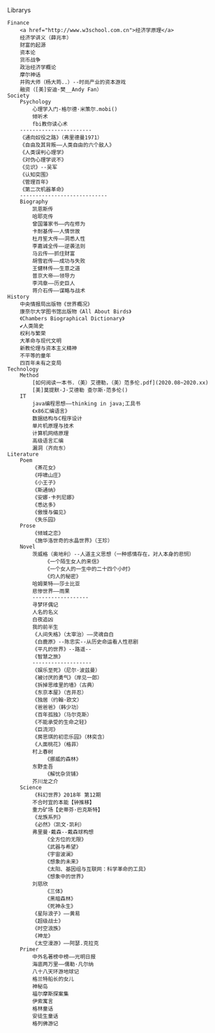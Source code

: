 Librarys

	Finance
		<a href="http://www.w3school.com.cn">经济学原理</a>
		经济学讲义（薛兆丰）
		财富的起源
		资本论
		货币战争
		政治经济学概论
		摩尔神话
		并购大师（杨大筠..）--时尚产业的资本游戏
		融资（[美]安迪·樊__Andy Fan）
	Society
		Psychology
			心理学入门-格尔德·米策尔.mobi()
			倾听术
			fbi教你读心术
		-----------------------
		《通向奴役之路》（弗里德曼1971）
		《自由及其背叛——人类自由的六个敌人》
		《人类误判心理学》
		《对伪心理学说不》
		《见识》--吴军
		《认知突围》
		《管理百年》
		《第二次机器革命》
		----------------------------
		Biography
			凯恩斯传
			哈耶克传
			曾国藩家书——内在修为
			卡耐基传——人情世故
			杜月笙大传——洞悉人性
			李嘉诚全传——逆袭法则
			马云传——抓住财富
			胡雪岩传——成功与失败
			王健林传——生意之道
			普京大帝——领导力
			李鸿章——历史巨人
			蒋介石传——谋略与战术
	History
		中央情报局出版物《世界概况》
		康奈尔大学图书馆出版物《All About Birds》
		《Chambers Biographical Dictionary》
		✔人类简史
		权利与繁荣
		大革命与现代文明
		新教伦理与资本主义精神
		不平等的童年
		四百年未有之变局
	Technology
		Method
			[如何阅读一本书.（美）艾德勒，（美）范多伦.pdf](2020.08~2020.xx)
			[美]莫提默·J·艾德勒 查尔斯·范多伦()
		IT
			java编程思想——thinking in java;工具书
			《x86汇编语言》
			数据结构与C程序设计
			单片机原理与技术
			计算机网络原理
			高级语言汇编
			漏洞（齐向东）
	Literature
		Poem
			《茶花女》
			《呼啸山庄》
			《小王子》
			《斯通纳》
			《安娜·卡列尼娜》
			《悉达多》
			《傲慢与偏见》
			《失乐园》		
		Prose	
			《倾城之恋》
			《施华洛世奇的水晶世界》（王珍）
		Novel	
			茨威格（奥地利）--人道主义思想（一种感情存在，对人本身的悲悯）
				《一个陌生女人的来信》
				《一个女人的一生中的二十四个小时》
				《灼人的秘密》
			哈姆莱特——莎士比亚
			悲惨世界——雨果
			------------------
			寻梦环偶记
			人名的名义
			白夜追凶
			我的前半生
			《人间失格》（太宰治）——灵魂自白
			《白鹿原》--陈忠实--从历史命运看人性悲剧
			《平凡的世界》--路遥--
			《智慧之旅》
			-------------------
			《娱乐至死》（尼尔·波兹曼）
			《被讨厌的勇气》（岸见一郎）
			《拆掉思维里的墙》（古典）
			《东京本屋》（吉井忍）
			《独居（约翰·欧文）
			《爸爸爸》（韩少功）
			《百年孤独》（马尔克斯）
			《不能承受的生命之轻》
			《巨流河》
			《房思琪的初恋乐园》（林奕含）
			《人面桃花》（格菲）
			村上春树
				《挪威的森林》
			东野圭吾
				《解忧杂货铺》
			芥川龙之介
		Science
			《科幻世界》2018年 第12期
			不合时宜的本能【钟推移】
			重力矿场【史蒂芬·巴克斯特】
			《龙族系列》
			《必然》（凯文·凯利）
			弗里曼·戴森--戴森球构想
				《全方位的无限》
				《武器与希望》
				《宇宙波澜》
				《想象的未来》
				《太阳、基因组与互联网：科学革命的工具》
				《想象中的世界》
			刘慈欣
				《三体》
				《黑暗森林》
				《死神永生》
			《星际浪子》——黄易
			《超级战士》
			《时空浪族》
			《神龙》
			《太空漫游》——阿瑟.克拉克
		Primer
			中外名著榜中榜——光明日报
			海底两万里——儒勒·凡尔纳
			八十八天环游地球记
			格兰特船长的女儿
			神秘岛
			福尔摩斯探案集
			伊索寓言
			格林童话
			安徒生童话
			格列佛游记

		
